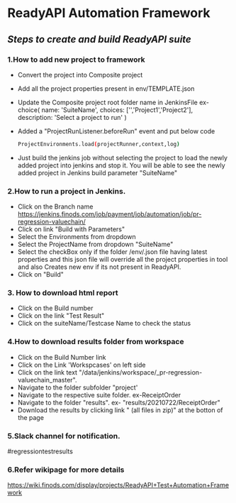 # ReadyAPI Automation Framework
## _Steps to create and build ReadyAPI suite_
### 1.How to add new project to framework
 - Convert the project into Composite project
 - Add all the project properties present in env/TEMPLATE.json
 - Update the Composite project root folder name in JenkinsFile
        ex-choice(
                    name: 'SuiteName',
                    choices: ['','Project1','Project2'],          
                    description: 'Select a project to run'
                )
        
 -  Added a "ProjectRunListener.beforeRun" event and put below code
	```sh
    ProjectEnvironments.load(projectRunner,context,log)
    ```

 - Just build the jenkins job without selecting the project to load the newly added project into jenkins and stop it. You will be able to see the newly added project in Jenkins build parameter "SuiteName"


### 2.How to run a project in Jenkins.
 - Click on the Branch name https://jenkins.finods.com/job/payment/job/automation/job/pr-regression-valuechain/
 - Click on link "Build with Parameters" 
 - Select the Environments from dropdown
 - Select the ProjectName from dropdown "SuiteName"
 - Select the checkBox only if the folder /env/<env>.json file having latest properties and this json file will override all the project properties in tool and also Creates new env if its not present in ReadyAPI.
 - Click on "Build"

### 3. How to download html report
 - Click on the Build number
 - Click on the link "Test Result"
 - Click on the suiteName/Testcase Name to check the status

### 4.How to download results folder from workspace
 - Click on the Build Number link
 - Click on the Link 'Workspcases' on left side
 - Click on the link text "/data/jenkins/workspace/_pr-regression-valuechain_master".
 - Navigate to the folder subfolder "project'
 - Navigate to the respective suite folder. ex-ReceiptOrder
 - Navigate to the folder "results". ex- 	"results/20210722/ReceiptOrder"
 - Download the results by clicking link " (all files in zip)" at the botton of the page
       

### 5.Slack channel for notification.
#regressiontestresults


### 6.Refer wikipage for more details
https://wiki.finods.com/display/projects/ReadyAPI+Test+Automation+Framework


